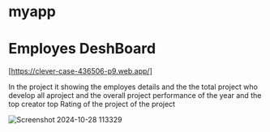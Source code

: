 # myapp
# Employes DeshBoard

[https://clever-case-436506-p9.web.app/]

In the project it showing the  employes details and the the total project who develop all aproject and the overall project  performance of the year and the top creator  top Rating of  the project  of the project 

![Screenshot 2024-10-28 113329](https://github.com/user-attachments/assets/93a4d6a0-d11f-4f26-a4d6-1cad574e9009)


